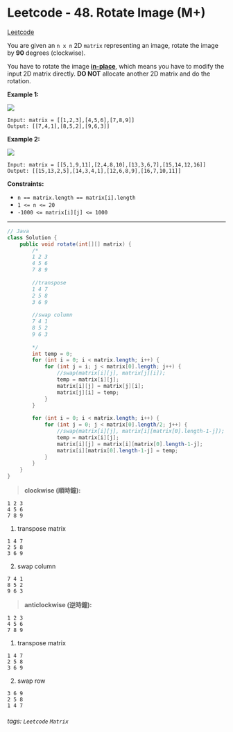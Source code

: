 # Leetcode - 48. Rotate Image (M+)

[Leetcode](https://leetcode.com/problems/rotate-image/)

You are given an `n x n` 2D `matrix` representing an image, rotate the image by **90** degrees (clockwise).

You have to rotate the image [**in-place**](https://en.wikipedia.org/wiki/In-place_algorithm), which means you have to modify the input 2D matrix directly. **DO NOT** allocate another 2D matrix and do the rotation.

**Example 1:**

![](https://miro.medium.com/max/1284/0*ov9WHQZgN3B2uwjP.jpg)
```
Input: matrix = [[1,2,3],[4,5,6],[7,8,9]]  
Output: [[7,4,1],[8,5,2],[9,6,3]]
```
**Example 2:**

![](https://miro.medium.com/max/1400/0*mKNMbZN48HxLQxfT.jpg)
```
Input: matrix = [[5,1,9,11],[2,4,8,10],[13,3,6,7],[15,14,12,16]]  
Output: [[15,13,2,5],[14,3,4,1],[12,6,8,9],[16,7,10,11]]
```
**Constraints:**

-   `n == matrix.length == matrix[i].length`
-   `1 <= n <= 20`
-   `-1000 <= matrix[i][j] <= 1000`

---

```java
// Java  
class Solution {  
    public void rotate(int[][] matrix) {  
        /*  
        1 2 3  
        4 5 6  
        7 8 9  
          
        //transpose  
        1 4 7  
        2 5 8  
        3 6 9  
  
        //swap column  
        7 4 1  
        8 5 2  
        9 6 3  
          
        */  
        int temp = 0;  
        for (int i = 0; i < matrix.length; i++) {  
            for (int j = i; j < matrix[0].length; j++) {  
                //swap(matrix[i][j], matrix[j][i]);  
                temp = matrix[i][j];  
                matrix[i][j] = matrix[j][i];  
                matrix[j][i] = temp;  
            }  
        }  
          
        for (int i = 0; i < matrix.length; i++) {  
            for (int j = 0; j < matrix[0].length/2; j++) {  
                //swap(matrix[i][j], matrix[i][matrix[0].length-1-j]);  
                temp = matrix[i][j];  
                matrix[i][j] = matrix[i][matrix[0].length-1-j];  
                matrix[i][matrix[0].length-1-j] = temp;  
            }  
        }  
    }  
}
```


> **clockwise (順時鐘):**
```
1 2 3  
4 5 6  
7 8 9
```
1.  transpose matrix
```
1 4 7  
2 5 8  
3 6 9
```
2. swap column
```
7 4 1  
8 5 2  
9 6 3
```
> **anticlockwise (逆時鐘):**
```
1 2 3  
4 5 6  
7 8 9
```
1.  transpose matrix
```
1 4 7  
2 5 8  
3 6 9
```
2. swap row
```
3 6 9  
2 5 8  
1 4 7
```

###### tags: `Leetcode` `Matrix`